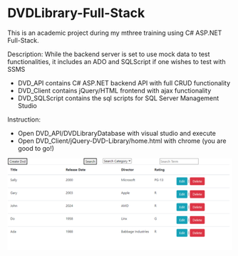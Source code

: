 # DVDLibrary-Full-Stack
This is an academic project during my mthree training using C# ASP.NET Full-Stack.

Description: While the backend server is set to use mock data to test functionalities, it includes an ADO and SQLScript if one wishes to test with SSMS
- DVD_API contains C# ASP.NET backend API with full CRUD functionality
- DVD_Client contains jQuery/HTML frontend with ajax functionality
- DVD_SQLScript contains the sql scripts for SQL Server Management Studio  
  
Instruction:
- Open DVD_API/DVDLibraryDatabase with visual studio and execute
- Open DVD_Client/jQuery-DVD-Library/home.html with chrome (you are good to go!)

![alt text](https://github.com/DennisYickMingLam/DVDLibrary-Full-Stack/blob/main/Screenshot.png)
